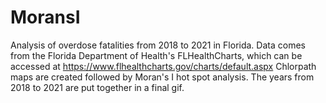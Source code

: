 # MoransI
Analysis of overdose fatalities from 2018 to 2021 in Florida.
Data comes from the Florida Department of Health's FLHealthCharts, which can be accessed at https://www.flhealthcharts.gov/charts/default.aspx
Chlorpath maps are created followed by Moran's I hot spot analysis.
The years from 2018 to 2021 are put together in a final gif.
